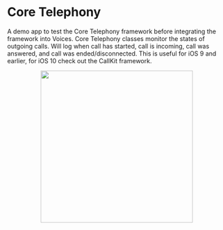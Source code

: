 # Core Telephony
A demo app to test the Core Telephony framework before integrating the framework into Voices.  Core Telephony classes monitor the states of outgoing calls. Will log when call has started, call is incoming, call was answered, and call was ended/disconnected. This is useful for iOS 9 and earlier, for iOS 10 check out the CallKit framework.
<p align="center">
<img src="https://cloud.githubusercontent.com/assets/15159970/20414700/bde6aa2e-ad01-11e6-8a96-072dd45f995a.png"
  width='350'/>
  </p>
